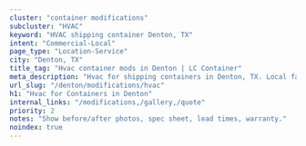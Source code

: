 ```yaml
---
cluster: "container modifications"
subcluster: "HVAC"
keyword: "HVAC shipping container Denton, TX"
intent: "Commercial-Local"
page_type: "Location-Service"
city: "Denton, TX"
title_tag: "Hvac container mods in Denton | LC Container"
meta_description: "Hvac for shipping containers in Denton, TX. Local fabrication & pro install. LC Container — Since 2003. Get a quote."
url_slug: "/denton/modifications/hvac"
h1: "Hvac for Containers in Denton"
internal_links: "/modifications,/gallery,/quote"
priority: 2
notes: "Show before/after photos, spec sheet, lead times, warranty."
noindex: true
---
```


<!-- TODO: Add unique city/inventory copy, images, and internal links here. -->
